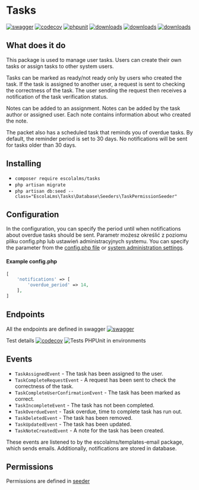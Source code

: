 # Tasks
[![swagger](https://img.shields.io/badge/documentation-swagger-green)](https://escolalms.github.io/Tasks/)
[![codecov](https://codecov.io/gh/EscolaLMS/Tasks/branch/main/graph/badge.svg?token=NRAN4R8AGZ)](https://codecov.io/gh/EscolaLMS/Tasks)
[![phpunit](https://github.com/EscolaLMS/Tasks/actions/workflows/test.yml/badge.svg)](https://github.com/EscolaLMS/Tasks/actions/workflows/test.yml)
[![downloads](https://img.shields.io/packagist/dt/escolalms/Tasks)](https://packagist.org/packages/escolalms/Tasks)
[![downloads](https://img.shields.io/packagist/v/escolalms/Tasks)](https://packagist.org/packages/escolalms/Tasks)
[![downloads](https://img.shields.io/packagist/l/escolalms/Tasks)](https://packagist.org/packages/escolalms/Tasks)

## What does it do
This package is used to manage user tasks. Users can create their own tasks or assign tasks to other system users.

Tasks can be marked as ready/not ready only by users who created the task.
If the task is assigned to another user, a request is sent to checking the correctness of the task.
The user sending the request then receives a notification of the task verification status.

Notes can be added to an assignment. Notes can be added by the task author or assigned user. Each note contains information about who created the note.

The packet also has a scheduled task that reminds you of overdue tasks.
By default, the reminder period is set to 30 days.
No notifications will be sent for tasks older than 30 days.

## Installing
- `composer require escolalms/tasks`
- `php artisan migrate`
- `php artisan db:seed --class="EscolaLms\Tasks\Database\Seeders\TaskPermissionSeeder"`

## Configuration
In the configuration, you can specify the period until when notifications about overdue tasks should be sent.
Parametr możesz określić z poziomu pliku config.php lub ustawień administracyjnych systemu.
You can specify the parameter from the [config.php file](https://github.com/EscolaLMS/Tasks/tree/main/src/config.php) or [system administration settings](src/Providers/SettingsServiceProvider.php).

#### Example config.php
```php
[
    'notifications' => [
        'overdue_period' => 14,
    ],
]
```

## Endpoints
All the endpoints are defined in swagger
[![swagger](https://img.shields.io/badge/documentation-swagger-green)](https://escolalms.github.io/Tasks/)

Test details
[![codecov](https://codecov.io/gh/EscolaLMS/Tasks/branch/main/graph/badge.svg?token=O91FHNKI6R)](https://codecov.io/gh/EscolaLMS/Tasks)
![Tests PHPUnit in environments](https://github.com/EscolaLMS/Tasks/actions/workflows/test.yml/badge.svg)

## Events
- `TaskAssignedEvent` - The task has been assigned to the user.
- `TaskCompleteRequestEvent` - A request has been sent to check the correctness of the task.
- `TaskCompleteUserConfirmationEvent` - The task has been marked as correct.
- `TaskIncompleteEvent` - The task has not been completed.
- `TaskOverdueEvent` - Task overdue, time to complete task has run out.
- `TaskDeletedEvent` - The task has been removed.
- `TaskUpdatedEvent` - The task has been updated.
- `TaskNoteCreatedEvent` - A note for the task has been created.

These events are listened to by the escolalms/templates-email package, which sends emails. Additionally, notifications are stored in database.

## Permissions
Permissions are defined in [seeder](https://github.com/EscolaLMS/Tasks/tree/main/database/seeders/TaskPermissionSeeder.php)
